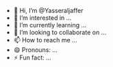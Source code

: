 - 👋 Hi, I’m @Yasseraljaffer
- 👀 I’m interested in ...
- 🌱 I’m currently learning ...
- 💞️ I’m looking to collaborate on ...
- 📫 How to reach me ...
- 😄 Pronouns: ...
- ⚡ Fun fact: ...

<!---
Yasseraljaffer/Yasseraljaffer is a ✨ special ✨ repository because its `README.md` (this file) appears on your GitHub profile.
You can click the Preview link to take a look at your changes.
--->
